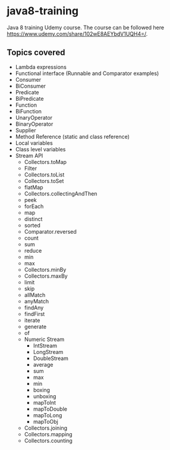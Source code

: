# java8-training
Java 8 training Udemy course. The course can be followed here https://www.udemy.com/share/102wE8AEYbdV1UQH4=/.

## Topics covered
- Lambda expressions
- Functional interface (Runnable and Comparator examples)
- Consumer
- BiConsumer
- Predicate
- BiPredicate
- Function
- BiFunction
- UnaryOperator
- BinaryOperator
- Supplier
- Method Reference (static and class reference)
- Local variables
- Class level variables
- Stream API
    - Collectors.toMap
    - Filter
    - Collectors.toList
    - Collectors.toSet
    - flatMap
    - Collectors.collectingAndThen
    - peek
    - forEach
    - map
    - distinct
    - sorted
    - Comparator.reversed
    - count
    - sum
    - reduce
    - min
    - max
    - Collectors.minBy
    - Collectors.maxBy
    - limit
    - skip
    - allMatch
    - anyMatch
    - findAny
    - findFirst
    - iterate
    - generate
    - of
    - Numeric Stream
        - IntStream
        - LongStream
        - DoubleStream
        - average
        - sum
        - max
        - min
        - boxing
        - unboxing
        - mapToInt
        - mapToDouble
        - mapToLong
        - mapToObj
    - Collectors.joining
    - Collectors.mapping
    - Collectors.counting